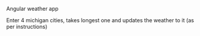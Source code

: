 Angular weather app

Enter 4 michigan cities, takes longest one and updates the weather to it
(as per instructions)
